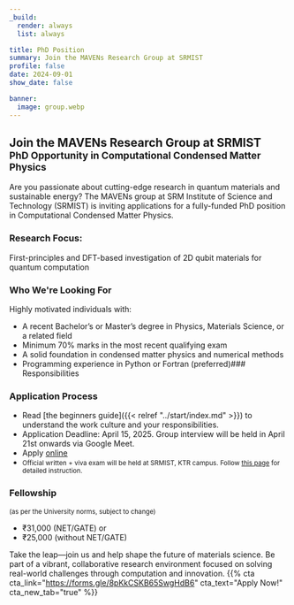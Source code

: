```yaml
---
_build:
  render: always
  list: always

title: PhD Position
summary: Join the MAVENs Research Group at SRMIST
profile: false
date: 2024-09-01
show_date: false

banner:
  image: group.webp
---
```

## Join the MAVENs Research Group at SRMIST<br><small>PhD Opportunity in Computational Condensed Matter Physics</small>

Are you passionate about cutting-edge research in quantum materials and sustainable energy? The MAVENs group at SRM Institute of Science and Technology (SRMIST) is inviting applications for a fully-funded PhD position in Computational Condensed Matter Physics.

### Research Focus:
First-principles and DFT-based investigation of 2D qubit materials for quantum computation

### Who We're Looking For
Highly motivated individuals with:

- A recent Bachelor’s or Master’s degree in Physics, Materials Science, or a related field
- Minimum 70% marks in the most recent qualifying exam
- A solid foundation in condensed matter physics and numerical methods
- Programming experience in Python or Fortran (preferred)### Responsibilities


### Application Process

- Read [the beginners guide]({{< relref "../start/index.md" >}}) to understand the work culture
      and your responsibilities.
- Application Deadline: April 15, 2025. Group interview will be held in April 21st onwards via
    Google Meet.
- Apply [online](https://forms.gle/8pKkCSKB65SwgHdB6)
- <small>Official written + viva exam will be held at SRMIST, KTR campus. Follow [this page](https://admissions.srmist.edu.in/srmistonline/phdapplication) for detailed instruction.</small>

### Fellowship

<small>(as per the University norms, subject to change)</small>
- ₹31,000 (NET/GATE) or
- ₹25,000 (without NET/GATE)

Take the leap—join us and help shape the future of materials science.
Be part of a vibrant, collaborative research environment focused on solving real-world challenges through computation and innovation.
{{% cta cta_link="https://forms.gle/8pKkCSKB65SwgHdB6" cta_text="Apply Now!" cta_new_tab="true" %}}
